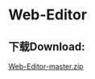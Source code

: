 # Web-Editor
## 下载Download:
[Web-Editor-master.zip](https://github.com/RockyDown/Web-Editor/archive/master.zip)
